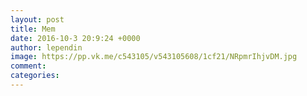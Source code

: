 ```yaml
--- 
layout: post 
title: Mem 
date: 2016-10-3 20:9:24 +0000 
author: lependin 
image: https://pp.vk.me/c543105/v543105608/1cf21/NRpmrIhjvDM.jpg
comment: 
categories: 
---
```

